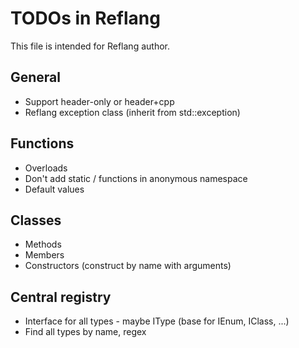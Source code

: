 # TODOs in Reflang
This file is intended for Reflang author.

## General
* Support header-only or header+cpp
* Reflang exception class (inherit from std::exception)

## Functions
* Overloads
* Don't add static / functions in anonymous namespace
* Default values

## Classes
* Methods
* Members
* Constructors (construct by name with arguments)

## Central registry
* Interface for all types - maybe IType (base for IEnum, IClass, ...)
* Find all types by name, regex
